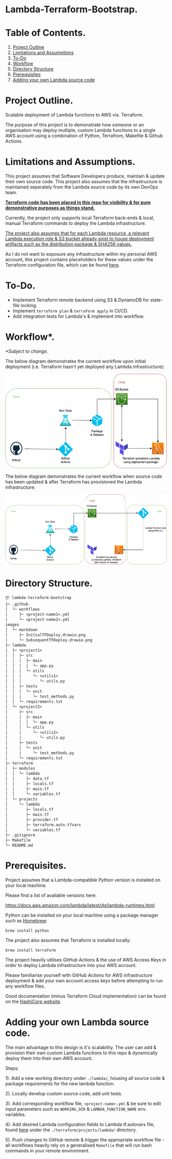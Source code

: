 # **Lambda-Terraform-Bootstrap.**

# **Table of Contents.**

<ol>
<li><a href="#project-outline">Project Outline</a></li>
<li><a href="#limitations-and-assumptions">Limitations and Assumptions</a></li>
<li><a href="#to-do">To-Do</a></li>
<li><a href="#worflow">Workflow</a></li>
<li><a href="#directory-structure">Directory Structure</a></li>
<li><a href="#prerequisites">Prerequisites</a></li>
<li><a href="#adding-your-own-lambda-source-code">Adding your own Lambda source code</a></li>
</ol>

# **Project Outline.**

Scalable deployment of Lambda functions to AWS via. Terraform.

The purpose of this project is to demonstrate how someone or an organisation may deploy multiple, custom Lambda functions to a single AWS account using a combination of Python, Terrafrom, Makefile & Github Actions.

# **Limitations and Assumptions.**

This project assumes that Software Developers produce, maintain & update their own source code. This project also assumes that the infrastructure is maintained seperately from the Lambda source code by its own DevOps team. 

<ins>**Terraform code has been placed in this repo for visibility & for pure demonstrative purposes as things stand.**</ins>

Currently, the project only supports local Terraform back-ends & local, manual Terraform commands to deploy the Lambda infrastructure.

<ins>The project also assumes that for each Lambda resource, a relevant Lambda execution role & S3 bucket already exist to house deployment artifacts such as the distribution package & SHA256 values.</ins>

As I do not want to exposure any infrastructure within my personal AWS account, this project contains placeholders for these values under the Terraform configuration file, which can be found [here](https://github.com/dantaylrr/lambda-terraform-bootstrap/blob/dev/terraform/projects/lambda/terraform.auto.tfvars).

# **To-Do.**

* Implement Terraform remote backend using S3 & DynamoDB for state-file locking.
* Implement ```terraform plan``` & ```terraform apply``` in CI/CD.
* Add integration tests for Lambda's & implement into workflow.

# **Workflow\*.**

_\*Subject to change._

The below diagram demonstrates the current workflow upon initial deployment (i.e. Terraform hasn't yet deployed any Lambda infrastructure):

<img src='./images/markdown/InitialTFDeploy.drawio.png'>

The below diagram demonstrates the current workflow when source code has been updated & after Terraform has provisioned the Lambda infrastructure:

<img src='./images/markdown/SubsequentTFDeploy.drawio.png'>

# **Directory Structure.**

```
📦 lambda-terraform-bootstrap
├─ .github
│  └─ workflows
│     ├─ <project-name1>.yml
│     └─ <project-name2>.yml
images
│  └─ markdown
│     ├─ InitialTFDeploy.drawio.png
│     └─ SubsequentTFDeploy.drawio.png
├─ lambda
│  ├─ <project1>
│  │  ├─ src
│  │  │  ├─ main
│  │  │  │  └─ app.py
│  │  │  └─ utils
│  │  │     └─ <utils1>
│  │  │        └─ utils.py
│  │  ├─ tests
│  │  │  └─ unit
│  │  │     └─ test_methods.py
│  │  └─ requirements.txt
│  └─ <project2>
│     ├─ src
│     │  ├─ main
│     │  │  └─ app.py
│     │  └─ utils
│     │     └─ <utils2>
│     │        └─ utils.py
│     ├─ tests
│     │  └─ unit
│     │     └─ test_methods.py
│     └─ requirements.txt
├─ terraform
│  ├─ modules
│  │  └─ lambda
│  │     ├─ data.tf
│  │     ├─ locals.tf
│  │     ├─ main.tf
│  │     └─ variables.tf
│  └─ projects
│     └─ lambda
│        ├─ locals.tf
│        ├─ main.tf
│        ├─ provider.tf
│        ├─ terraform.auto.tfvars
│        └─ variables.tf
├─ .gitignore
├─ Makefile
└─ README.md
```
# **Prerequisites.**

Project assumes that a Lambda-compatible Python version is installed on your local machine.

Please find a list of available versions here:

https://docs.aws.amazon.com/lambda/latest/dg/lambda-runtimes.html

Python can be installed on your local machine using a package manager such as [Homebrew](!https://brew.sh/):

```
brew install python
```

The project also assumes that Terraform is installed locally:

```
brew install terraform
```

The project heavily utilises GitHub Actions & the use of AWS Access Keys in order to deploy Lambda infrastructure into your AWS account. 

Please familiarise yourself with GitHub Actions for AWS infrastructure deployment & add your own account access keys before attempting to run any workflow files.

Good documentation (minus Terraform Cloud implementation) can be found on the [HashiCorp website](https://developer.hashicorp.com/terraform/tutorials/automation/github-actions).

# **Adding your own Lambda source code.**

The main advantage to this design is it's scalability. The user can add & provision their own custom Lambda functions to this repo & dynamically deploy them into their own AWS account.

Steps:

1). Add a new working directory under ```./lambda/```, housing all source code & package requirements for the new lambda function.

2). Locally develop custom source code, add unit tests.

3). Add corresponding workflow file, ```<project-name>.yml``` & be sure to edit input parameters such as ```WORKING_DIR``` & ```LAMBDA_FUNCTION_NAME``` env. variables.

4). Add desired Lambda configuration fields to Lambda tf.autovars file, found [here](https://github.com/dantaylrr/lambda-terraform-bootstrap/blob/dev/terraform/projects/lambda/terraform.auto.tfvars) under the ```./terraform/projects/lambda/``` directory.

5). Push changes to GitHub remote & trigger the appropriate workflow file - all workflows heavily rely on a generalised ```Makefile``` that will run bash commands in your remote environment.
